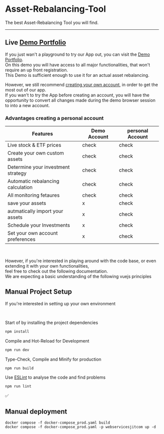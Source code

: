 # Asset-Rebalancing-Tool

The best Asset-Rebalancing Tool you will find. 



___

## Live [Demo Portfolio](https://portfolio-rebalancer.com/)

If you just wan't a playground to try our App out, you can visit the [Demo Portfolio](https://portfolio-rebalancer.com/).\
On this demo you will have access to all major functionalities, that won't require an up front registration.\
This Demo is sufficient enough to use it for an actual asset rebalancing.

However, we still recommend [creating your own account](https://portfolio-rebalancer.com/sign-up/), in order to get the most out of our app.\
If you wan't to try the App before creating an account, you will have the opportunity to convert all changes made during the demo browser session to into a new account.

### Advantages creating a personal account
Features | Demo Account | personal Account
----- |--------------| -----
Live stock & ETF prices | check        | check
Create your own custom assets  | check        | check
Determine your investment strategy | check        | check
Automatic rebalancing calculation | check        | check
All monitoring fetaures | check | check
save your assets  | x            | check
autmatically import your assets  | x            | check
Schedule your Investments  | x            | check
Set your own account preferences  | x            | check

<br>

However, if you're interested in playing around with the code base,
or even extending it with your own functionalities,\
feel free to check out the following documentation.\
We are expecting a basic understanding of the following vuejs principles 

## Manual Project Setup

If you're interested in setting up your own environment

<br>

Start of by installing the project dependencies
```sh
npm install
```
Compile and Hot-Reload for Development
```sh
npm run dev
```
Type-Check, Compile and Minify for production
```sh
npm run build
```
Use [ESLint](https://eslint.org/) to analyse the code and find problems
```sh
npm run lint
```


:white_check_mark:



## Manual deployment

```
docker compose -f docker-compose_prod.yaml build
docker compose -f docker-compose_prod.yaml -p webservicesjitcom up -d
```


